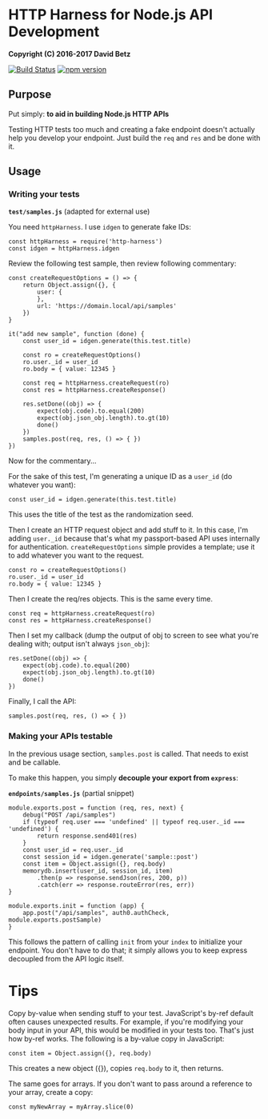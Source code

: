 # HTTP Harness for Node.js API Development

**Copyright (C) 2016-2017 David Betz**

[![Build Status](https://travis-ci.org/davidbetz/http-harness.svg?branch=master)](https://travis-ci.org/davidbetz/http-harness)
[![npm version](https://badge.fury.io/js/http-harness.svg)](https://badge.fury.io/js/http-harness)

## Purpose

Put simply: **to aid in building Node.js HTTP APIs**

Testing HTTP tests too much and creating a fake endpoint doesn't actually help you develop your endpoint. Just build the `req` and `res` and be done with it.

## Usage

### Writing your tests

**`test/samples.js`** (adapted for external use)

You need `httpHarness`. I use `idgen` to generate fake IDs:

	const httpHarness = require('http-harness')
	const idgen = httpHarness.idgen

Review the following test sample, then review following commentary:

	const createRequestOptions = () => {
	    return Object.assign({}, {
	        user: {
	        },
	        url: 'https://domain.local/api/samples'
	    })
	}
    
    it("add new sample", function (done) {
        const user_id = idgen.generate(this.test.title)

        const ro = createRequestOptions()
        ro.user._id = user_id
        ro.body = { value: 12345 }

        const req = httpHarness.createRequest(ro)
        const res = httpHarness.createResponse()

        res.setDone((obj) => {
            expect(obj.code).to.equal(200)
            expect(obj.json_obj.length).to.gt(10)
            done()
        })
        samples.post(req, res, () => { })
    })

Now for the commentary...

For the sake of this test, I'm generating a unique ID as a `user_id` (do whatever you want):

    const user_id = idgen.generate(this.test.title)

This uses the title of the test as the randomization seed.

Then I create an HTTP request object and add stuff to it. In this case, I'm adding `user._id` because that's what my passport-based API uses internally for authentication. `createRequestOptions` simple provides a template; use it to add whatever you want to the request.

    const ro = createRequestOptions()
    ro.user._id = user_id
    ro.body = { value: 12345 }

Then I create the req/res objects. This is the same every time.

    const req = httpHarness.createRequest(ro)
    const res = httpHarness.createResponse()

Then I set my callback (dump the output of obj to screen to see what you're dealing with; output isn't always `json_obj`):

    res.setDone((obj) => {
        expect(obj.code).to.equal(200)
        expect(obj.json_obj.length).to.gt(10)
        done()
    })

Finally, I call the API:

    samples.post(req, res, () => { })

### Making your APIs testable

In the previous usage section, `samples.post` is called. That needs to exist and be callable.

To make this happen, you simply **decouple your export from `express`**:

**`endpoints/samples.js`** (partial snippet)
	
	module.exports.post = function (req, res, next) {
	    debug("POST /api/samples")
	    if (typeof req.user === 'undefined' || typeof req.user._id === 'undefined') {
	        return response.send401(res)
	    }
	    const user_id = req.user._id
	    const session_id = idgen.generate('sample::post')
	    const item = Object.assign({}, req.body)
	    memorydb.insert(user_id, session_id, item)
	        .then(p => response.sendJson(res, 200, p))
	        .catch(err => response.routeError(res, err))
	}
	
	module.exports.init = function (app) {
	    app.post("/api/samples", auth0.authCheck, module.exports.postSample)
	}

This follows the pattern of calling `init` from your `index` to initialize your endpoint. You don't have to do that; it simply allows you to keep express decoupled from the API logic itself.

# Tips

Copy by-value when sending stuff to your test. JavaScript's by-ref default often causes unexpected results. For example, if you're modifying your body input in your API, this would be modified in your tests too. That's just how by-ref works. The following is a by-value copy in JavaScript:

 	const item = Object.assign({}, req.body)

This creates a new object ({}), copies `req.body` to it, then returns.

The same goes for arrays. If you don't want to pass around a reference to your array, create a copy:

	const myNewArray = myArray.slice(0)
